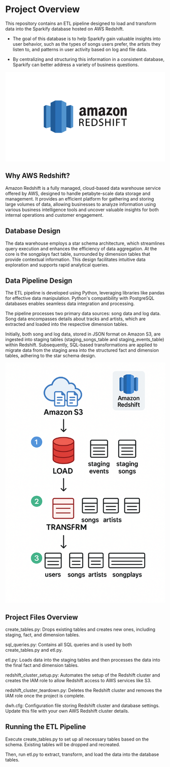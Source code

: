 # Project Overview
This repository contains an ETL pipeline designed to load and transform data into the Sparkify database hosted on AWS Redshift.

- The goal of this database is to help Sparkify gain valuable insights into user behavior, such as the types of songs users prefer, the artists they listen to, and patterns in user activity based on log and file data. 

- By centralizing and structuring this information in a consistent database, Sparkify can better address a variety of business questions.

![image alt](https://github.com/harshsamani/redshift-songplay-analytics/blob/b5bfd9c8f7f0df75de54041e7894fbe789116409/Amazon-Redshift.png)

## Why AWS Redshift?
Amazon Redshift is a fully managed, cloud-based data warehouse service offered by AWS, designed to handle petabyte-scale data storage and management. It provides an efficient platform for gathering and storing large volumes of data, allowing businesses to analyze information using various business intelligence tools and uncover valuable insights for both internal operations and customer engagement.

## Database Design
The data warehouse employs a star schema architecture, which streamlines query execution and enhances the efficiency of data aggregation. At the core is the songplays fact table, surrounded by dimension tables that provide contextual information. This design facilitates intuitive data exploration and supports rapid analytical queries.

## Data Pipeline Design
The ETL pipeline is developed using Python, leveraging libraries like pandas for effective data manipulation. Python's compatibility with PostgreSQL databases enables seamless data integration and processing.​

The pipeline processes two primary data sources: song data and log data. Song data encompasses details about tracks and artists, which are extracted and loaded into the respective dimension tables.​

Initially, both song and log data, stored in JSON format on Amazon S3, are ingested into staging tables (staging_songs_table and staging_events_table) within Redshift. Subsequently, SQL-based transformations are applied to migrate data from the staging area into the structured fact and dimension tables, adhering to the star schema design.

![image_alt](https://github.com/harshsamani/redshift-songplay-analytics/blob/66b49c9fdb86c7d40d8c5c5d880744f1b660ab6c/Pipeline.png)

## Project Files Overview
create_tables.py: Drops existing tables and creates new ones, including staging, fact, and dimension tables.​

sql_queries.py: Contains all SQL queries and is used by both create_tables.py and etl.py.

etl.py: Loads data into the staging tables and then processes the data into the final fact and dimension tables.

redshift_cluster_setup.py: Automates the setup of the Redshift cluster and creates the IAM role to allow Redshift access to AWS services like S3.

redshift_cluster_teardown.py: Deletes the Redshift cluster and removes the IAM role once the project is complete.

dwh.cfg: Configuration file storing Redshift cluster and database settings. Update this file with your own AWS Redshift cluster details.

## Running the ETL Pipeline
Execute create_tables.py to set up all necessary tables based on the schema. Existing tables will be dropped and recreated.

Then, run etl.py to extract, transform, and load the data into the database tables.
